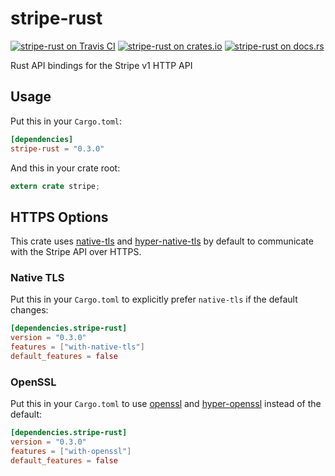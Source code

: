 stripe-rust
===========

[![stripe-rust on Travis CI](https://travis-ci.org/rapiditynetworks/stripe-rust.svg?branch=master)](https://travis-ci.org/rapiditynetworks/stripe-rust)
[![stripe-rust on crates.io](https://img.shields.io/crates/v/stripe-rust.svg)](https://crates.io/crates/stripe-rust)
[![stripe-rust on docs.rs](https://docs.rs/stripe-rust/badge.svg)](https://docs.rs/stripe-rust)

Rust API bindings for the Stripe v1 HTTP API

## Usage
Put this in your `Cargo.toml`:

```toml
[dependencies]
stripe-rust = "0.3.0"
```

And this in your crate root:

```rust
extern crate stripe;
```

## HTTPS Options
This crate uses [native-tls](https://github.com/sfackler/rust-native-tls) and
[hyper-native-tls](https://github.com/sfackler/hyper-native-tls/blob/master/Cargo.toml)
by default to communicate with the Stripe API over HTTPS.

### Native TLS
Put this in your `Cargo.toml` to explicitly prefer `native-tls` if the default changes:

```toml
[dependencies.stripe-rust]
version = "0.3.0"
features = ["with-native-tls"]
default_features = false
```

### OpenSSL
Put this in your `Cargo.toml` to use [openssl](https://github.com/sfackler/hyper-openssl)
and [hyper-openssl](https://github.com/sfackler/hyper-openssl) instead of the default:

```toml
[dependencies.stripe-rust]
version = "0.3.0"
features = ["with-openssl"]
default_features = false
```
